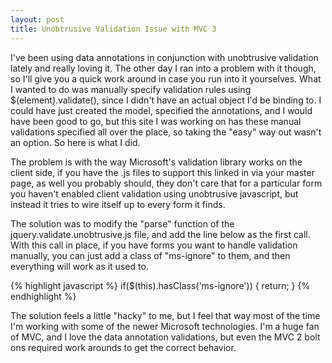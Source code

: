 ```yaml
---
layout: post
title: Unobtrusive Validation Issue with MVC 3
---
```


I've been using data annotations in conjunction with unobtrusive validation lately and really loving it. The other day I ran into a problem with it though, so I'll give you a quick work around in case you run into it yourselves. What I wanted to do was manually specify validation rules using $(element).validate(), since I didn't have an actual object I'd be binding to. I could have just created the model, specified the annotations, and I would have been good to go, but this site I was working on has these manual validations specified all over the place, so taking the "easy" way out wasn't an option. So here is what I did.

The problem is with the way Microsoft's validation library works on the client side, if you have the .js files to support this linked in via your master page, as well you probably should, they don't care that for a particular form you haven't enabled client validation using unobtrusive javascript, but instead it tries to wire itself up to every form it finds.

The solution was to modify the "parse" function of the jquery.validate.unobtrusive.js file, and add the line below as the first call. With this call in place, if you have forms you want to handle validation manually, you can just add a class of "ms-ignore" to them, and then everything will work as it used to.

{% highlight javascript %}
if($(this).hasClass('ms-ignore')) { return; }
{% endhighlight %}

The solution feels a little "hacky" to me, but I feel that way most of the time I'm working with some of the newer Microsoft technologies. I'm a huge fan of MVC, and I love the data annotation validations, but even the MVC 2 bolt ons required work arounds to get the correct behavior.